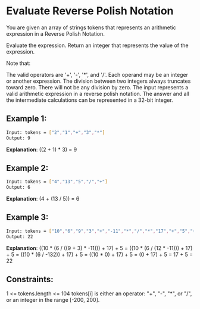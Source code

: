 # Evaluate Reverse Polish Notation

You are given an array of strings tokens that represents an arithmetic expression in a Reverse Polish Notation.

Evaluate the expression. Return an integer that represents the value of the expression.

Note that:

The valid operators are '+', '-', '*', and '/'.
Each operand may be an integer or another expression.
The division between two integers always truncates toward zero.
There will not be any division by zero.
The input represents a valid arithmetic expression in a reverse polish notation.
The answer and all the intermediate calculations can be represented in a 32-bit integer.

## Example 1:

```bash
Input: tokens = ["2","1","+","3","*"]
Output: 9
```

**Explanation**: ((2 + 1) * 3) = 9

## Example 2:

```bash
Input: tokens = ["4","13","5","/","+"]
Output: 6
```

**Explanation**: (4 + (13 / 5)) = 6

## Example 3:

```bash
Input: tokens = ["10","6","9","3","+","-11","*","/","*","17","+","5","+"]
Output: 22
```

**Explanation**: ((10 * (6 / ((9 + 3) * -11))) + 17) + 5
= ((10 * (6 / (12 * -11))) + 17) + 5
= ((10 * (6 / -132)) + 17) + 5
= ((10 * 0) + 17) + 5
= (0 + 17) + 5
= 17 + 5
= 22

## Constraints:

1 <= tokens.length <= 104
tokens[i] is either an operator: "+", "-", "*", or "/", or an integer in the range [-200, 200].